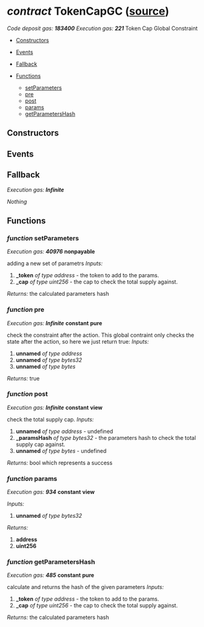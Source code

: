 # *contract* TokenCapGC ([source](https://github.com/daostack/daostack/tree/master/./contracts/globalConstraints/TokenCapGC.sol))
*Code deposit gas: **183400***
*Execution gas: **221***
Token Cap Global Constraint

- [Constructors](#constructors)

- [Events](#events)

- [Fallback](#fallback)
- [Functions](#functions)
    - [setParameters](#function-setparameters)
    - [pre](#function-pre)
    - [post](#function-post)
    - [params](#function-params)
    - [getParametersHash](#function-getparametershash)
## Constructors

## Events

## Fallback
*Execution gas: **Infinite***

*Nothing*
## Functions
### *function* setParameters
*Execution gas: **40976***
**nonpayable**

adding a new set of parametrs
*Inputs:*
1. **_token** *of type address* - the token to add to the params.
2. **_cap** *of type uint256* - the cap to check the total supply against.

*Returns:*
the calculated parameters hash

### *function* pre
*Execution gas: **Infinite***
**constant**
**pure**

check the constraint after the action. This global contraint only checks the state after the action, so here we just return true:
*Inputs:*
1. **unnamed** *of type address*
2. **unnamed** *of type bytes32*
3. **unnamed** *of type bytes*

*Returns:*
true

### *function* post
*Execution gas: **Infinite***
**constant**
**view**

check the total supply cap.
*Inputs:*
1. **unnamed** *of type address* - undefined
2. **_paramsHash** *of type bytes32* - the parameters hash to check the total supply cap against.
3. **unnamed** *of type bytes* - undefined

*Returns:*
bool which represents a success

### *function* params
*Execution gas: **934***
**constant**
**view**

*Inputs:*
1. **unnamed** *of type bytes32*

*Returns:*
1. **address**
2. **uint256**

### *function* getParametersHash
*Execution gas: **485***
**constant**
**pure**

calculate and returns the hash of the given parameters
*Inputs:*
1. **_token** *of type address* - the token to add to the params.
2. **_cap** *of type uint256* - the cap to check the total supply against.

*Returns:*
the calculated parameters hash

